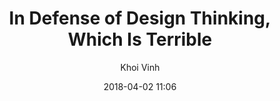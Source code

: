 ---
title: "In Defense of Design Thinking, Which Is Terrible"
layout: post
date: 2018-04-02 11:06

tag:
- Design Thinking
- UX
- Design

good-stories: true

author: Khoi Vinh
description: "What to do with design thinking? Actually, when it comes to design thinking, I can take it or leave it. There are some great things about design thinking, but it’s also true that design thinking has its downsides."

externalLink: https://www.subtraction.com/2018/04/02/in-defense-of-design-thinking-which-is-terrible/
---